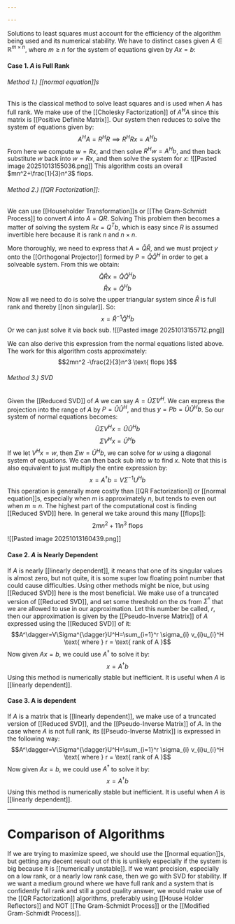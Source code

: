 ```yaml
---

---
```

Solutions to least squares must account for the efficiency of the algorithm being used and its numerical stability. We have to distinct cases  given $A\in\mathbb{R}^{m \times n}$, where $m \geq n$ for the system of equations given by $Ax=b$:

#### Case 1. $A$ is Full Rank 
###### Method 1.) [[normal equation]]s
This is the classical method to solve least squares and is used when $A$ has full rank. We make use of the [[Cholesky Factorization]] of $A^H A$ since this matrix is [[Positive Definite Matrix]]. Our system then reduces to solve the system of equations given by:
$$A^HA=R^HR \implies R^HRx=A^Hb$$
From here we compute $w=Rx$, and then solve $R^H w=A^H b$, and then back substitute $w$ back into $w=Rx$, and then solve the system for $x$:
![[Pasted image 20251013155036.png]]
This algorithm costs an overall $mn^2+\frac{1}{3}n^3$ flops. 

###### Method 2.) [[QR Factorization]]:
We can use [[Householder Transformation]]s or [[The Gram-Schmidt Process]] to convert $A$ into $A=QR$. Solving This problem then becomes a matter of solving the system $Rx=Q^Tb$, which is easy since $R$ is assumed invertible here because it is rank $n$ and $n \times n$. 

More thoroughly, we need to express that $A=\hat{Q}\hat{R}$, and we must project $y$ onto the  [[Orthogonal Projector]] formed by $P=\hat{Q}\hat{Q}^H$ in order to get a solveable system. From this we obtain:
$$\hat{Q}\hat{R}x=\hat{Q}\hat{Q}^Hb$$
$$\hat{R}x=\hat{Q}^Hb$$
Now all we need to do is solve the upper triangular system since $\hat{R}$ is full rank and thereby [[non singular]]. So:
$$x=\hat{R}^{-1}\hat{Q}^Hb$$
Or we can just solve it via back sub. 
![[Pasted image 20251013155712.png]]

We can also derive this expression from the normal equations listed above. The work for this algorithm costs approximately:
$$2mn^2 -\frac{2}{3}n^3 \text{ flops }$$
###### Method 3.) SVD 
Given the [[Reduced SVD]] of $A$ we can say $A=\hat{U} \hat{\Sigma} V^H$. We can express the projection into the range of $A$ by $P=\hat{U}\hat{U}^H$, and thus $y=Pb=\hat{U}\hat{U}^H b$. So our system of normal equations becomes:
$$\hat{U} \Sigma V^Hx=\hat{U}\hat{U}^Hb$$
$$\Sigma V^Hx=\hat{U}^H b$$
If we let $V^Hx=w$, then $\Sigma w = \hat{U}^Hb$, we can solve for $w$ using a diagonal system of equations. We can then back sub into $w$ to find $x$. Note that this is also equivalent to just multiply the entire expression by:
$$x=A^\dagger b=V \Sigma^{-1}U^H b$$
This operation is generally more costly than [[QR Factorization]] or [[normal equation]]s, especially when $m$ is approximately $n$, but tends to even out when $m \approx n$. The highest part of the computational cost is finding [[Reduced SVD]] here. In general we take around this many [[flops]]:
$$2mn^2+11n^3 \text{ flops }$$

![[Pasted image 20251013160439.png]]
#### Case 2. $A$ is Nearly Dependent
If $A$ is nearly [[linearly dependent]], it means that one of its singular values is almost zero, but not quite, it is some super low floating point number that could cause difficulties. Using other methods might be nice, but using [[Reduced SVD]] here is the most beneficial. We make use of a truncated version of [[Reduced SVD]], and set some threshold on the $\sigma$s from $\Sigma^{\dagger}$ that we are allowed to use in our approximation. Let this number be called, $r$, then our approximation is given by the [[Pseudo-Inverse Matrix]] of $A$ expressed using the [[Reduced SVD]] of it: 
$$A^\dagger=V\Sigma^{\dagger}U^H=\sum_{i=1}^r \sigma_{i} v_{i}u_{i}^H \text{ where } r = \text{ rank of A }$$
Now given $Ax=b$, we could use $A^\dagger$ to solve it by:
$$x=A^\dagger b$$
Using this method is numerically stable but inefficient. It is  useful when $A$ is [[linearly dependent]].  

#### Case 3. A is dependent 
If $A$ is a matrix that is [[linearly dependent]], we make use of a truncated version of [[Reduced SVD]], and the [[Pseudo-Inverse Matrix]] of $A$. In the case where $A$ is not full rank, its [[Pseudo-Inverse Matrix]] is expressed in the following way:
$$A^\dagger=V\Sigma^{\dagger}U^H=\sum_{i=1}^r \sigma_{i} v_{i}u_{i}^H \text{ where } r = \text{ rank of A }$$
Now given $Ax=b$, we could use $A^\dagger$ to solve it by:
$$x=A^\dagger b$$
Using this method is numerically stable but inefficient. It is  useful when $A$ is [[linearly dependent]].  

---
# Comparison of Algorithms

If we are trying to maximize speed, we should use the [[normal equation]]s, but getting any decent result out of this is unlikely especially if the system is big because it is [[numerically unstable]]. If we want precision, especially on a low rank, or a nearly low rank case, then we go with SVD for stability. If we want a medium ground where we have full rank and a system that is confidently full rank and still a good quality answer, we would make use of the [[QR Factorization]] algorithms, preferably using [[House Holder Reflectors]] and NOT [[The Gram-Schmidt Process]] or the [[Modified Gram-Schmidt Process]]. 
